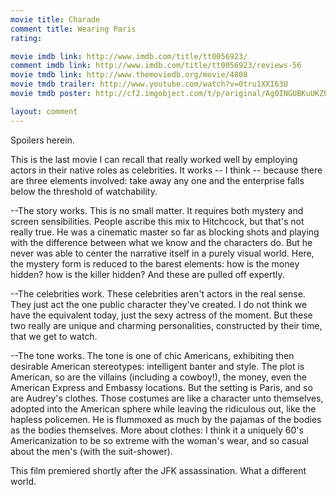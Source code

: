 ```yaml
---
movie title: Charade
comment title: Wearing Paris
rating: 

movie imdb link: http://www.imdb.com/title/tt0056923/
comment imdb link: http://www.imdb.com/title/tt0056923/reviews-56
movie tmdb link: http://www.themoviedb.org/movie/4808
movie tmdb trailer: http://www.youtube.com/watch?v=0tru1XXI63U
movie tmdb poster: http://cf2.imgobject.com/t/p/original/Ag0INGUBKuUKZPRafgUY1inYi2b.jpg

layout: comment
---
```


Spoilers herein.

This is the last movie I can recall that really worked well by employing actors in their native roles as celebrities. It works -- I think -- because there are three elements involved: take away any one and the enterprise falls below the threshold of watchability.

--The story works. This is no small matter. It requires both mystery and screen sensibilities. People ascribe this mix to Hitchcock, but that's not really true. He was a cinematic master so far as blocking shots and playing with the difference between what we know and the characters do. But he never was able to center the narrative itself in a purely visual world. Here, the mystery form is reduced to the barest elements: how is the money hidden? how is the killer hidden? And these are pulled off expertly.

--The celebrities work. These celebrities aren't actors in the real sense. They just act the one public character they've created. I do not think we have the equivalent today, just the sexy actress of the moment. But these two really are unique and charming personalities, constructed by their time, that we get to watch.

--The tone works. The tone is one of chic Americans, exhibiting then desirable American stereotypes: intelligent banter and style. The plot is American, so are the villains (including a cowboy!), the money, even the American Express and Embassy locations. But the setting is Paris, and so are Audrey's clothes. Those costumes are like a character unto themselves, adopted into the American sphere while leaving the ridiculous out, like the hapless policemen. He is flummoxed as much by the pajamas of the bodies as the bodies themselves. More about clothes: I think it a uniquely 60's Americanization to be so extreme with the woman's wear, and so casual about the men's (with the suit-shower).

This film premiered shortly after the JFK assassination. What a different world.